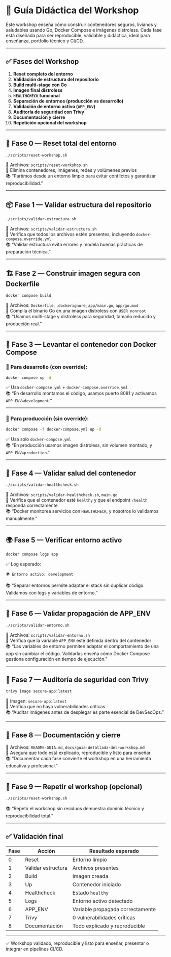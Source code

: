 # 🧠 Guía Didáctica del Workshop

Este workshop enseña cómo construir contenedores seguros, livianos y saludables usando Go, Docker Compose e imágenes distroless. Cada fase está diseñada para ser reproducible, validable y didáctica, ideal para enseñanza, portfolio técnico y CI/CD.

---

## ✅ Fases del Workshop

1. **Reset completo del entorno**
2. **Validación de estructura del repositorio**
3. **Build multi-stage con Go**
4. **Imagen final distroless**
5. **`HEALTHCHECK` funcional**
6. **Separación de entornos (producción vs desarrollo)**
7. **Validación de entorno activo (`APP_ENV`)**
8. **Auditoría de seguridad con Trivy**
9. **Documentación y cierre**
10. **Repetición opcional del workshop**

---

## 🔁 Fase 0 — Reset total del entorno

```bash
./scripts/reset-workshop.sh
```

📂 Archivos: `scripts/reset-workshop.sh`  
🎯 Elimina contenedores, imágenes, redes y volúmenes previos  
📚 “Partimos desde un entorno limpio para evitar conflictos y garantizar reproducibilidad.”

---

## 📦 Fase 1 — Validar estructura del repositorio

```bash
./scripts/validar-estructura.sh
```

📂 Archivos: `scripts/validar-estructura.sh`  
🎯 Verifica que todos los archivos estén presentes, incluyendo `docker-compose.override.yml`  
📚 “Validar estructura evita errores y modela buenas prácticas de preparación técnica.”

---

## 🏗️ Fase 2 — Construir imagen segura con Dockerfile

```bash
docker compose build
```

📂 Archivos: `Dockerfile`, `.dockerignore`, `app/main.go`, `app/go.mod`  
🎯 Compila el binario Go en una imagen distroless con `USER nonroot`  
📚 “Usamos multi-stage y distroless para seguridad, tamaño reducido y producción real.”

---

## 🐳 Fase 3 — Levantar el contenedor con Docker Compose

### 🔧 Para desarrollo (con override):

```bash
docker compose up -d
```

✅ Usa `docker-compose.yml` + `docker-compose.override.yml`  
📚 “En desarrollo montamos el código, usamos puerto 8081 y activamos `APP_ENV=development`.”

---

### 🔐 Para producción (sin override):

```bash
docker compose -f docker-compose.yml up -d
```

✅ Usa solo `docker-compose.yml`  
📚 “En producción usamos imagen distroless, sin volumen montado, y `APP_ENV=production`.”

---

## 🧪 Fase 4 — Validar salud del contenedor

```bash
./scripts/validar-healthcheck.sh
```

📂 Archivos: `scripts/validar-healthcheck.sh`, `main.go`  
🎯 Verifica que el contenedor esté `healthy` y que el endpoint `/health` responda correctamente  
📚 “Docker monitorea servicios con `HEALTHCHECK`, y nosotros lo validamos manualmente.”

---

## 🌍 Fase 5 — Verificar entorno activo

```bash
docker compose logs app
```

✅ Log esperado:

```
🌍 Entorno activo: development
```

📚 “Separar entornos permite adaptar el stack sin duplicar código. Validamos con logs y variables de entorno.”

---

## 🧠 Fase 6 — Validar propagación de APP_ENV

```bash
./scripts/validar-entorno.sh
```

📂 Archivos: `scripts/validar-entorno.sh`  
🎯 Verifica que la variable `APP_ENV` esté definida dentro del contenedor  
📚 “Las variables de entorno permiten adaptar el comportamiento de una app sin cambiar el código. Validarlas enseña cómo Docker Compose gestiona configuración en tiempo de ejecución.”

---

## 🔐 Fase 7 — Auditoría de seguridad con Trivy

```bash
trivy image secure-app:latest
```

📂 Imagen: `secure-app:latest`  
🎯 Verifica que no haya vulnerabilidades críticas  
📚 “Auditar imágenes antes de desplegar es parte esencial de DevSecOps.”

---

## 📄 Fase 8 — Documentación y cierre

📂 Archivos: `README-GUIA.md`, `docs/guia-detallada-del-workshop.md`  
🎯 Asegura que todo está explicado, reproducible y listo para enseñar  
📚 “Documentar cada fase convierte el workshop en una herramienta educativa y profesional.”

---

## 🔁 Fase 9 — Repetir el workshop (opcional)

```bash
./scripts/reset-workshop.sh
```

📚 “Repetir el workshop sin residuos demuestra dominio técnico y reproducibilidad total.”

---

## ✅ Validación final

| Fase | Acción | Resultado esperado |
|------|--------|--------------------|
| 0 | Reset | Entorno limpio |
| 1 | Validar estructura | Archivos presentes |
| 2 | Build | Imagen creada |
| 3 | Up | Contenedor iniciado |
| 4 | Healthcheck | Estado `healthy` |
| 5 | Logs | Entorno activo detectado |
| 6 | APP_ENV | Variable propagada correctamente |
| 7 | Trivy | 0 vulnerabilidades críticas |
| 8 | Documentación | Todo explicado y reproducible |

---

✅ Workshop validado, reproducible y listo para enseñar, presentar o integrar en pipelines CI/CD.

